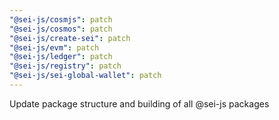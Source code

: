 ```yaml
---
"@sei-js/cosmjs": patch
"@sei-js/cosmos": patch
"@sei-js/create-sei": patch
"@sei-js/evm": patch
"@sei-js/ledger": patch
"@sei-js/registry": patch
"@sei-js/sei-global-wallet": patch
---
```


Update package structure and building of all @sei-js packages

